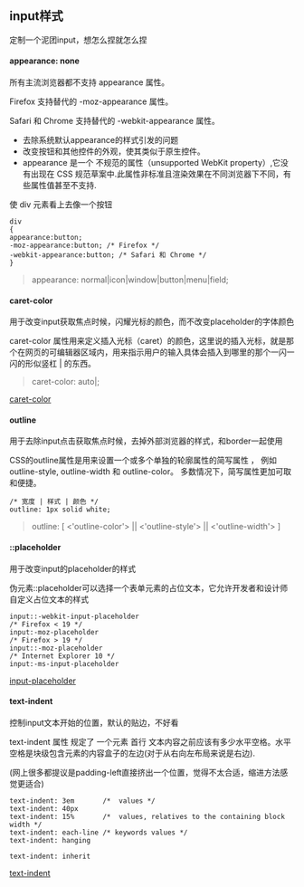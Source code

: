 ## input样式

定制一个泥团input，想怎么捏就怎么捏

#### appearance: none

所有主流浏览器都不支持 appearance 属性。

Firefox 支持替代的 -moz-appearance 属性。

Safari 和 Chrome 支持替代的 -webkit-appearance 属性。

- 去除系统默认appearance的样式引发的问题
- 改变按钮和其他控件的外观，使其类似于原生控件。
- appearance 是一个 不规范的属性（unsupported WebKit property）,它没有出现在 CSS 规范草案中.此属性非标准且渲染效果在不同浏览器下不同，有些属性值甚至不支持.

使 div 元素看上去像一个按钮
```
div
{
appearance:button;
-moz-appearance:button; /* Firefox */
-webkit-appearance:button; /* Safari 和 Chrome */
}
```

> appearance: normal|icon|window|button|menu|field;

#### caret-color

用于改变input获取焦点时候，闪耀光标的颜色，而不改变placeholder的字体颜色

caret-color 属性用来定义插入光标（caret）的颜色，这里说的插入光标，就是那个在网页的可编辑器区域内，用来指示用户的输入具体会插入到哪里的那个一闪一闪的形似竖杠 | 的东西。

> caret-color: auto|<color>;

[caret-color](https://developer.mozilla.org/zh-CN/docs/Web/CSS/caret-color)

#### outline

用于去除input点击获取焦点时候，去掉外部浏览器的样式，和border一起使用

CSS的outline属性是用来设置一个或多个单独的轮廓属性的简写属性 ， 例如 outline-style, outline-width 和 outline-color。 多数情况下，简写属性更加可取和便捷。

```
/* 宽度 | 样式 | 颜色 */
outline: 1px solid white;
```

> outline: [ <'outline-color'> || <'outline-style'> || <'outline-width'> ]


#### ::placeholder

用于改变input的placeholder的样式

伪元素::placeholder可以选择一个表单元素的占位文本，它允许开发者和设计师自定义占位文本的样式

```
input::-webkit-input-placeholder
/* Firefox < 19 */
input:-moz-placeholder
/* Firefox > 19 */
input::-moz-placeholder
/* Internet Explorer 10 */
input:-ms-input-placeholder
```

[input-placeholder](https://developer.mozilla.org/zh-CN/docs/Web/CSS/::placeholder)

#### text-indent

控制input文本开始的位置，默认的贴边，不好看

text-indent 属性 规定了 一个元素 首行 文本内容之前应该有多少水平空格。水平空格是块级包含元素的内容盒子的左边(对于从右向左布局来说是右边).

(网上很多都提议是padding-left直接挤出一个位置，觉得不太合适，缩进方法感觉更适合)

```
text-indent: 3em       /*  values */
text-indent: 40px
text-indent: 15%       /*  values, relatives to the containing block width */
text-indent: each-line /* keywords values */
text-indent: hanging

text-indent: inherit
```

[text-indent](https://developer.mozilla.org/zh-CN/docs/Web/CSS/text-indent)
